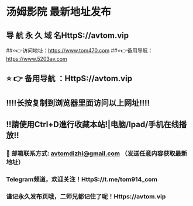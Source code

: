 # 汤姆影院 最新地址发布 
## 导 航 永 久 域 名HttpS://avtom.vip
##⭐️👉访问地址：https://www.tom470.com
##⭐️👉备用导航：https://www.5203av.com
## ⭐️ 👉 备用导航 ：HttpS://avtom.vip
## ‼️‼️长按复制到浏览器里面访问以上网址‼️‼️ 
## ‼️請使用Ctrl+D進行收藏本站!|电脑/Ipad/手机在线播放‼️  
### 📧 邮箱联系方式: avtomdizhi@gmail.com （发送任意内容获取最新地址）
### Telegram频道，欢迎关注！HttpS://t.me/tom914_com
### 谨记永久发布页哦，二师兄都记住了呢！Https://avtom.vip
